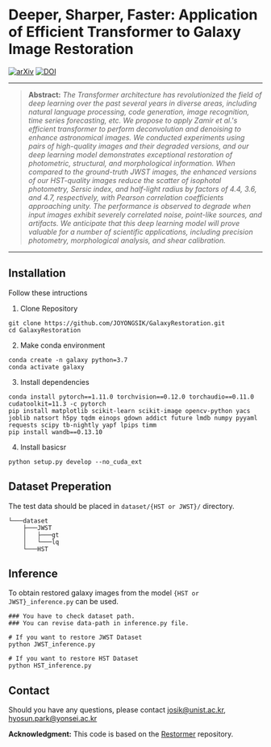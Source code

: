 # Deeper, Sharper, Faster: Application of Efficient Transformer to Galaxy Image Restoration 

[![arXiv](https://img.shields.io/badge/arXiv-2404.00102-b31b1b.svg)](https://arxiv.org/abs/2404.00102)
[![DOI](https://zenodo.org/badge/DOI/10.5281/zenodo.11378660.svg)](https://doi.org/10.5281/zenodo.11378660)

<hr />

> **Abstract:** *The Transformer architecture has revolutionized the field of deep learning over the past several years in diverse areas, including natural language processing, code generation, image recognition, time series forecasting, etc. We propose to apply Zamir et al.'s efficient transformer to perform deconvolution and denoising to enhance astronomical images. We conducted experiments using pairs of high-quality images and their degraded versions, and our deep learning model demonstrates exceptional restoration of photometric, structural, and morphological information. When compared to the ground-truth JWST images, the enhanced versions of our HST-quality images reduce the scatter of isophotal photometry, Sersic index, and half-light radius by factors of 4.4, 3.6, and 4.7, respectively, with Pearson correlation coefficients approaching unity.
The performance is observed to degrade when input images exhibit severely correlated noise, point-like sources, and artifacts. We anticipate that this deep learning model will prove valuable for a number of scientific applications, including precision photometry, morphological analysis, and shear calibration.* 
<hr />


## Installation

Follow these intructions

1. Clone Repository
```
git clone https://github.com/JOYONGSIK/GalaxyRestoration.git
cd GalaxyRestoration
```

2. Make conda environment
```
conda create -n galaxy python=3.7
conda activate galaxy
```

3. Install dependencies
```
conda install pytorch==1.11.0 torchvision==0.12.0 torchaudio==0.11.0 cudatoolkit=11.3 -c pytorch
pip install matplotlib scikit-learn scikit-image opencv-python yacs joblib natsort h5py tqdm einops gdown addict future lmdb numpy pyyaml requests scipy tb-nightly yapf lpips timm 
pip install wandb==0.13.10
```

4. Install basicsr
```
python setup.py develop --no_cuda_ext
```

## Dataset Preperation

The test data should be placed in ```dataset/{HST or JWST}/``` directory.
```
└───dataset
    ├───JWST
    │   ├───gt
    │   └───lq
    └───HST
```

## Inference 

To obtain restored galaxy images from the model ```{HST or JWST}_inference.py``` can be used.

```
### You have to check dataset path. 
### You can revise data-path in inference.py file.

# If you want to restore JWST Dataset
python JWST_inference.py 

# If you want to restore HST Dataset
python HST_inference.py 
```

## Contact 

Should you have any questions, please contact josik@unist.ac.kr, hyosun.park@yonsei.ac.kr

**Acknowledgment:** This code is based on the [Restormer](https://github.com/swz30/Restormer) repository. 

